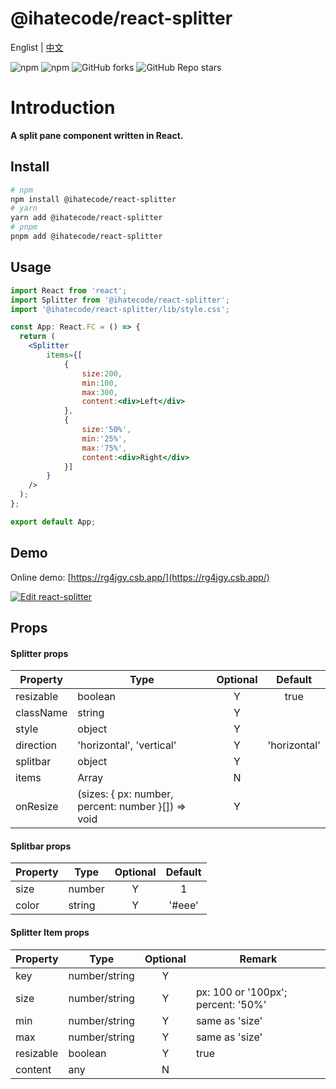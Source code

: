# @ihatecode/react-splitter

Englist | <a href="https://github.com/zctcode/react-splitter/blob/main/README-zh_CN.md" target="_blank">中文</a>

<p>
<img alt="npm" src="https://img.shields.io/npm/v/@ihatecode/react-splitter?logo=npm&color=%234ac41c">
<img alt="npm" src="https://img.shields.io/npm/dm/@ihatecode/react-splitter?logo=npm&color=%234ac41c">
<img alt="GitHub forks" src="https://img.shields.io/github/forks/zctcode/react-splitter">
<img alt="GitHub Repo stars" src="https://img.shields.io/github/stars/zctcode/react-splitter">
</p>

# Introduction
**A split pane component written in React.**

## Install
```sh
# npm
npm install @ihatecode/react-splitter
# yarn
yarn add @ihatecode/react-splitter
# pnpm
pnpm add @ihatecode/react-splitter
```

## Usage

```jsx
import React from 'react';
import Splitter from '@ihatecode/react-splitter';
import '@ihatecode/react-splitter/lib/style.css';

const App: React.FC = () => {
  return (
    <Splitter
        items={[
            {
                size:200,
                min:100,
                max:300,
                content:<div>Left</div>
            },
            {
                size:'50%',
                min:'25%',
                max:'75%',
                content:<div>Right</div>
            }]
        }
    />
  );
};

export default App;
```

## Demo
Online demo: [https://rg4jgy.csb.app/](https://rg4jgy.csb.app/)

[![Edit react-splitter](https://codesandbox.io/static/img/play-codesandbox.svg)](https://codesandbox.io/p/sandbox/rg4jgy)

## Props
#### Splitter props
|Property|Type|Optional|Default|
|-|-|:-:|:-:|
|resizable|boolean|Y|true|
|className|string|Y||
|style|object|Y||
|direction|'horizontal', 'vertical'|Y|'horizontal'|
|splitbar|object|Y||
|items|Array|N||
|onResize|(sizes: { px: number, percent: number }[]) => void|Y||

#### Splitbar props
|Property|Type|Optional|Default|
|-|-|:-:|:-:|
|size|number|Y|1|
|color|string|Y|'#eee'|

#### Splitter Item props
|Property|Type|Optional|Remark|
|-|-|:-:|-|
|key|number/string|Y||
|size|number/string|Y|px: 100 or '100px';  percent: '50%'|
|min|number/string|Y|same as 'size'|
|max|number/string|Y|same as 'size'|
|resizable|boolean|Y|true|
|content|any|N||